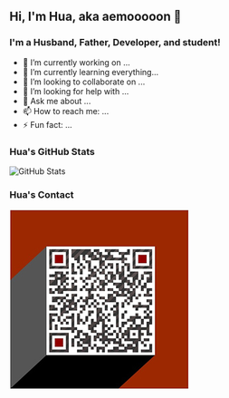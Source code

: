 <h2>  Hi, I'm Hua, aka aemooooon 👋 </h2>

<!--
**aemooooon/aemooooon** is a ✨ _special_ ✨ repository because its `README.md` (this file) appears on your GitHub profile.

Here are some ideas to get you started:
-->

### I'm a Husband, Father, Developer, and student!

- 🔭  I’m currently working on ...
- 🌱  I’m currently learning everything...
- 👯  I’m looking to collaborate on ...
- 🤔  I’m looking for help with ...
- 💬  Ask me about ...
- 📫  How to reach me: ...
- ⚡  Fun fact: ...


### Hua's GitHub Stats
![GitHub Stats](https://github-readme-stats.vercel.app/api?username=aemooooon&hide=["stars"]&show_icons=true&title_color=fff&icon_color=79ff97&text_color=9f9f9f&bg_color=151515)


### Hua's Contact

![Wechat](https://github.com/aemooooon/Project-Portfolio/blob/master/assets/img/p/WeChatQRcode.jpg?raw=true)
